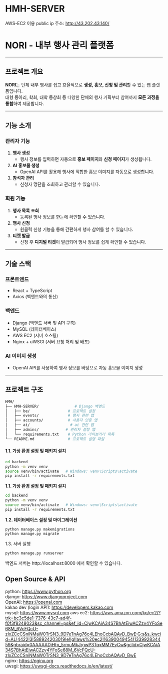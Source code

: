 # HMH-SERVER

AWS-EC2 이용 
public ip 주소: http://43.202.43.140/

# **NORI - 내부 행사 관리 플랫폼**

---

## **프로젝트 개요**
**NORI**는 단체 내부 행사를 쉽고 효율적으로 **생성, 홍보, 신청 및 관리**할 수 있는 웹 플랫폼입니다.  
대형 동아리, 학회, 대학 동창회 등 다양한 단체의 행사 기획부터 참여까지 **모든 과정을 통합**하여 제공합니다.

---

## **기능 소개**

### **관리자 기능**
1. **행사 생성**
   - 행사 정보를 입력하면 자동으로 **홍보 페이지**와 **신청 페이지**가 생성됩니다.
2. **AI 홍보물 생성**
   - OpenAI API를 활용해 행사에 적합한 홍보 이미지를 자동으로 생성합니다.
3. **참석자 관리**
   - 신청자 명단을 조회하고 관리할 수 있습니다.

### **회원 기능**
1. **행사 목록 조회**
   - 등록된 행사 정보를 한눈에 확인할 수 있습니다.
2. **행사 신청**
   - 원클릭 신청 기능을 통해 간편하게 행사 참여를 할 수 있습니다.
3. **티켓 발급**
   - 신청 후 **디지털 티켓**이 발급되어 행사 정보를 쉽게 확인할 수 있습니다.

---

## **기술 스택**

### **프론트엔드**
- React + TypeScript  
- Axios (백엔드와의 통신)  

### **백엔드**
- Django (백엔드 서버 및 API 구축)  
- MySQL (데이터베이스)  
- AWS EC2 (서버 호스팅)  
- Nginx + uWSGI (서버 요청 처리 및 배포)

### **AI 이미지 생성**
- OpenAI API를 사용하여 행사 정보를 바탕으로 자동 홍보물 이미지 생성  

---

## **프로젝트 구조**

```bash
HMH/
├── HMH-SERVER/                # Django 백엔드
│   ├── be/                 # 프로젝트 설정
│   ├── events/             # 행사 관련 앱
│   ├── accounts/           # 사용자 인증 앱
│   ├── ai/                  # ai 관련 앱
│   ├── admins/            # 관리자 설정 앱 
│   └── requirements.txt    # Python 라이브러리 목록
└── README.md               # 프로젝트 설명 파일
```

#### **1.1. 가상 환경 설정 및 패키지 설치**  
```bash
cd backend
python -m venv venv
source venv/bin/activate   # Windows: venv\Scripts\activate
pip install -r requirements.txt
```

**1.1. 가상 환경 설정 및 패키지 설치**  
```bash
cd backend
python -m venv venv
source venv/bin/activate   # Windows: venv\Scripts\activate
pip install -r requirements.txt
```
**1.2. 데이터베이스 설정 및 마이그레이션** 

```
python manage.py makemigrations
python manage.py migrate
```

1.3. 서버 실행
```
python manage.py runserver
```
백엔드 서버는 http://localhost:8000 에서 확인할 수 있습니다.

## Open Source & API 

python: https://www.python.org<br>
django: https://www.djangoproject.com<br>
OpenAI: https://openai.com<br>
kakao dev (login API): https://developers.kakao.com<br>
mysql: https://www.mysql.com
aws ec2: https://aws.amazon.com/ko/ec2/?trk=bc3c5de1-7376-43c7-ad4f-f0f3f8248023&sc_channel=ps&ef_id=CjwKCAiA34S7BhAtEiwACZzv4YFoSe68M_6VcFQcU-zIxZCcCSniNMaW0TrSN3_9D7eTnAg76c4LEhoCcbAQAvD_BwE:G:s&s_kwcid=AL!4422!3!588924203019!e!!g!!aws%20ec2!16390049454!133992834459&gbraid=0AAAAADjHtp_5rmuMkJrgwP3TqxMM7EyCw&gclid=CjwKCAiA34S7BhAtEiwACZzv4YFoSe68M_6VcFQcU-zIxZCcCSniNMaW0TrSN3_9D7eTnAg76c4LEhoCcbAQAvD_BwE<br>
nginx: https://nginx.org <br>
uwsgi: https://uwsgi-docs.readthedocs.io/en/latest/
